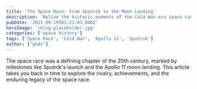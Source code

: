 ```yaml
---
title: 'The Space Race: From Sputnik to the Moon Landing'
description: 'Relive the historic moments of the Cold War-era space race between the United States and the Soviet Union.'
pubDate: '2021-09-19T01:21:03.940Z'
heroImage: '/blog-placeholder.jpg'
categories: ['space history']
tags: ['Space Race', 'Cold War', 'Apollo 11', 'Sputnik']
author: ["gndx"]
---
```

The space race was a defining chapter of the 20th century, marked by milestones like Sputnik's launch and the Apollo 11 moon landing. This article takes you back in time to explore the rivalry, achievements, and the enduring legacy of the space race.
